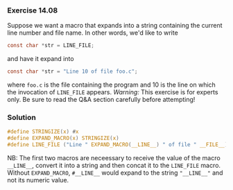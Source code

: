 ### Exercise 14.08

Suppose we want a macro that expands into a string containing the current line
number and file name. In other words, we'd like to write

```c
const char *str = LINE_FILE;
```

and have it expand into

```c
const char *str = "Line 10 of file foo.c";
```

where `foo.c` is the file containing the program and 10 is the line on which the
invocation of `LINE_FILE` appears. *Warning:* This exercise is for experts only.
Be sure to read the Q&A section carefully before attempting!

### Solution

```c
#define STRINGIZE(x) #x
#define EXPAND_MACRO(x) STRINGIZE(x)
#define LINE_FILE ("Line " EXPAND_MACRO(__LINE__) " of file " __FILE__)
```

NB: The first two macros are neceessary to receive the value of the macro
`__LINE__`, convert it into a string and then concat it to the `LINE_FILE`
macro. Without `EXPAND_MACRO`, `#__LINE__` would expand to the string
`"__LINE__"` and not its numeric value.
